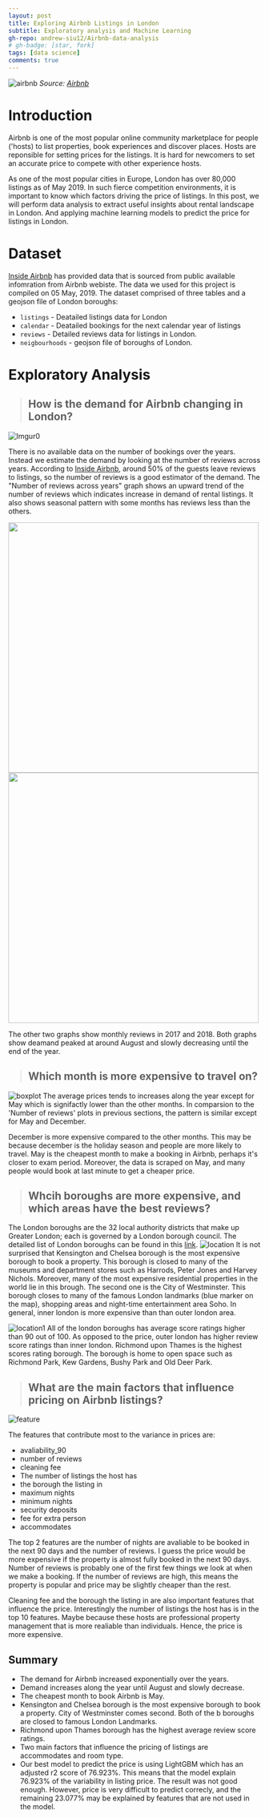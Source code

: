 ```yaml
---
layout: post
title: Exploring Airbnb Listings in London
subtitle: Exploratory analysis and Machine Learning
gh-repo: andrew-siu12/Airbnb-data-analysis
# gh-badge: [star, fork]
tags: [data science]
comments: true
---
```


![airbnb](https://a0.muscache.com/im/pictures/91c33d06-c95b-46e5-819d-f05671225bc6.jpg?aki_policy=xx_large)
*Source: [Airbnb](https://www.airbnb.co.uk/rooms/17569968?location=London%2C%20United%20Kingdom&_set_bev_on_new_domain=1559511782_3PA3AEi93KyZ9PKJ&source_impression_id=p3_1560609696_TLDyoWw94YlR44Ry)*

# Introduction

Airbnb is one of the most popular online community marketplace for people ('hosts) to list properties, book experiences and discover places. Hosts are reponsible for setting prices for the listings. It is hard for newcomers to set an accurate price to compete with other experience hosts. 

As one of the most popular cities in Europe, London has over 80,000 listings as of May 2019. In such fierce competition environments, it is important to know which factors driving the price of listings. In this post, we will perform data analysis to extract useful insights about rental landscape in London. And applying machine learning models to predict the price for listings in London. 


# Dataset

[Inside Airbnb](http://insideairbnb.com/get-the-data.html) has provided data that is sourced from public available infomration from Airbnb webiste. The data we used for this project is compiled on 05 May, 2019. The dataset comprised of three tables and a geojson file of London boroughs:
* `listings` - Deatailed listings data for London
* `calendar` - Deatailed bookings for the next calendar year of listings
* `reviews` - Detailed reviews data for listings in London.
* `neigbourhoods` - geojson file of boroughs of London.

# Exploratory Analysis

> ## How is the demand for Airbnb changing in London?

![Imgur0](https://i.imgur.com/yyEVCyu.png)

There is no available data on the number of bookings over the years. Instead we estimate the demand by looking at the number of reviews across years. According to [Inside Airbnb](http://insideairbnb.com/about.html), around 50% of the guests leave reviews to listings, so the number of reviews is a good estimator of the demand.  The "Number of reviews across years" graph shows an upward trend of the number of reviews which indicates increase in demand of rental listings. It also shows seasonal pattern with some months has reviews less than the others.

<img src="https://i.imgur.com/4PXvH0A.png" width="500" />
<img src="https://i.imgur.com/sTNu3kI.png" width="500" /> 

The other two graphs show monthly reviews in 2017 and 2018. Both graphs show deamand peaked at around August and slowly decreasing until the end of the year. 

>  ## Which month is more expensive to travel on?

![boxplot](https://i.imgur.com/P0j31Zx.png)
The average prices tends to increases along the year except for May which is signifactly lower than the other months. In comparsion to the 'Number of reviews' plots in previous sections, the pattern is similar except for May and December. 

December is more expensive compared to the other months. This may be because december is the holiday season and people are more likely to travel. May is the cheapest month to make a booking in Airbnb, perhaps it's closer to exam period. Moreover, the data is scraped on May, and many people would book at last minute to get a cheaper price.


> ## Whcih boroughs are more expensive, and which areas have the best reviews?

The London boroughs are the 32 local authority districts that make up Greater London; each is governed by a London borough council. The detailed list of London boroughs can be found in this [link](https://en.wikipedia.org/wiki/List_of_London_boroughs).
![location](https://i.imgur.com/zaDakuw.png)
It is not surprised that Kensington and Chelsea borough is the most expensive borough to book a property. This borough is closed to many of the museums and department stores such as Harrods, Peter Jones and Harvey Nichols. Moreover, many of the most expensive residential properties in the world lie in this brough. The second one is the City of Westminster. This borough closes to many of the famous London landmarks (blue marker on the map), shopping areas and night-time entertainment area Soho. In general, inner london is more expensive than than outer london area.

![location1](https://i.imgur.com/w3G784r.png)
All of the london boroughs has average score ratings higher than 90 out of 100. As opposed to the price, outer london has higher review score ratings than inner london. Richmond upon Thames is the highest scores rating borough. The borough is home to open space such as Richmond Park, Kew Gardens, Bushy Park and Old Deer Park.

> ## What are the main factors that influence pricing on Airbnb listings?

![feature](https://i.imgur.com/s8TZzTr.png=350x)

The features that contribute most to the variance in prices are:

* avaliability_90            
* number of reviews           
* cleaning fee                   
* The number of listings the host has              
* the borough the listing in   
* maximum nights
* minimum nights                     
* security deposits  
* fee for extra person    
* accommodates

The top 2 features are the number of nights are avaliable to be booked in the next 90 days and the number of reviews. I guess the price would be more expensive if the property is almost fully booked in the next 90 days. Number of reviews is probably one of the first few things we look at when we make a booking. If the number of reviews are high, this means the property is popular and price may be slightly cheaper than the rest.

Cleaning fee and the borough the listing in are also important features that influence the price. Interestingly the number of listings the host has is in the top 10 features. Maybe because these hosts are professional property management that is more realiable than individuals. Hence, the price is more expensive.  

## Summary

* The demand for Airbnb increased exponentially over the years.
* Demand increases along the year until August and slowly decrease.
* The cheapest month to book Airbnb is May.
* Kensington and Chelsea borough is the most expensive borough to book a property. City of Westminster comes second. Both of the     b  boroughs are closed to famous London Landmarks.
* Richmond upon Thames borough has the highest average review score ratings. 
* Two main factors that influence the pricing of listings are accommodates and room type.  
* Our best model to predict the price is using LightGBM which has an adjusted r2 score of 76.923%. This means that the model explain 76.923% of the variability in listing price. The result was not good enough. However, price is very difficult to predict correcly, and the remaining 23.077% may be explained by features that are not used in the model.


